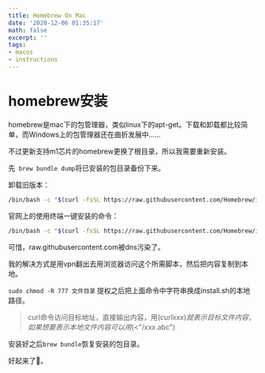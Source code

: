 ```yaml
---
title: Homebrew On Mac
date: '2020-12-06 01:35:17'
math: false
excerpt: ''
tags:
- macos
- instructions
---
```


# homebrew安装

homebrew是mac下的包管理器，类似linux下的apt-get。下载和卸载都比较简单，而Windows上的包管理器还在曲折发展中……

不过更新支持m1芯片的homebrew更换了根目录，所以我需要重新安装。

先` brew bundle dump`将已安装的包目录备份下来。

卸载旧版本：

```bash
/bin/bash -c "$(curl -fsSL https://raw.githubusercontent.com/Homebrew/install/HEAD/uninstall.sh)"
```

官网上的使用终端一键安装的命令：

```bash
/bin/bash -c "$(curl -fsSL https://raw.githubusercontent.com/Homebrew/install/HEAD/install.sh)"
```

可惜，raw.githubusercontent.com被dns污染了。

我的解决方式是用vpn翻出去用浏览器访问这个所需脚本，然后把内容复制到本地。

```sudo chmod -R 777 文件目录``` 提权之后把上面命令中字符串换成install.sh的本地路径。

> curl命令访问目标地址，直接输出内容，用$(curl xxx)就表示目标文件内容，如果想要表示本地文件内容可以用$(<"/xxx.abc")

安装好之后`brew bundle`恢复安装的包目录。

好起来了🥳。